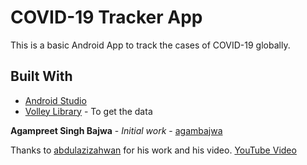# COVID-19 Tracker App

This is a basic Android App to track the cases of COVID-19 globally.

## Built With

* [Android Studio](https://developer.android.com/studio)
* [Volley Library](https://developer.android.com/training/volley/index.html) - To get the data

**Agampreet Singh Bajwa** - *Initial work* - [agambajwa](https://github.com/agambajwa)

Thanks to [abdulazizahwan](https://github.com/abdulazizahwan) for his work and his video.
[YouTube Video](https://youtu.be/P60i4P4E_e0)

